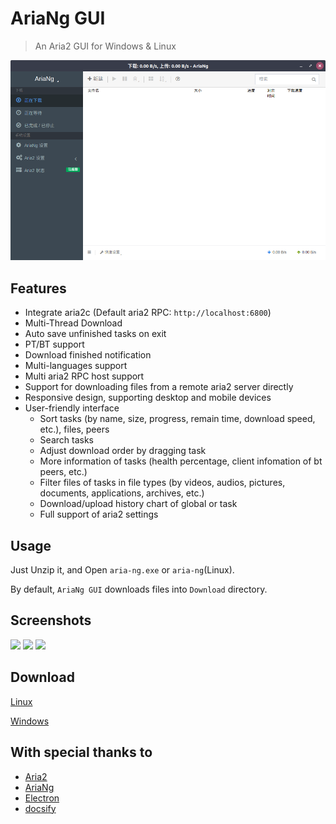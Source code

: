 # AriaNg GUI

> An Aria2 GUI for Windows & Linux

![](../Screenshot1.png)

## Features
* Integrate aria2c (Default aria2 RPC: `http://localhost:6800`)
* Multi-Thread Download
* Auto save unfinished tasks on exit
* PT/BT support
* Download finished notification
* Multi-languages support
* Multi aria2 RPC host support
* Support for downloading files from a remote aria2 server directly
* Responsive design, supporting desktop and mobile devices
* User-friendly interface
    * Sort tasks (by name, size, progress, remain time, download speed, etc.), files, peers
    * Search tasks
    * Adjust download order by dragging task
    * More information of tasks (health percentage, client infomation of bt peers, etc.)
    * Filter files of tasks in file types (by videos, audios, pictures, documents, applications, archives, etc.)
    * Download/upload history chart of global or task
    * Full support of aria2 settings


## Usage

Just Unzip it, and Open `aria-ng.exe` or `aria-ng`(Linux).

By default, `AriaNg GUI` downloads files into `Download` directory.

<!-- ## 高级使用

### 文件直接下载

`AriaNg 客户端`支持直接从远程aria2服务器上下载文件，此功能默认关闭。

#### 启用方法：

修改`GUI/resources/app/pages/js/`文件夹下的`download-url-setting.js`文件，将`false`修改为`true`,并在引号内写上直接下载地址。

例如：
```js
// 是否启用文件直接下载
enable_file_download = true

// 请在这里写下您的文件直接下载地址
download_url = "https://www.example.com/"
``` -->

## Screenshots

![](../Screenshot5.png)
![](../Screenshot2.png)
![](../Screenshot3.png)

## Download

[Linux](https://xmader.oss-cn-shanghai.aliyuncs.com/AriaNG_GUI_Linux.zip)

[Windows](https://xmader.oss-cn-shanghai.aliyuncs.com/AriaNG_GUI_Windows.zip)

## With special thanks to

* [Aria2](https://aria2.github.io/)
* [AriaNg](http://ariang.mayswind.net/zh_Hans/)
* [Electron](https://electronjs.org/)
* [docsify](https://docsify.js.org/#/zh-cn/)




